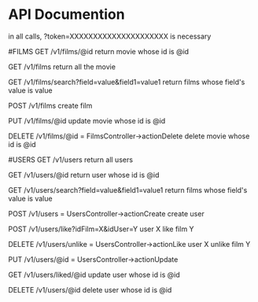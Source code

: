 # API Documention

in all calls, ?token=XXXXXXXXXXXXXXXXXXXXX is necessary

#FILMS
GET /v1/films/@id
	return movie whose id is @id

GET /v1/films
	return all the movie

GET /v1/films/search?field=value&field1=value1
	return films whose field's value is value

POST /v1/films
	create film

PUT /v1/films/@id
	update movie whose id is @id

DELETE /v1/films/@id = FilmsController->actionDelete
	delete movie whose id is @id

#USERS
GET /v1/users
	return all users

GET /v1/users/@id
	return user whose id is @id

GET /v1/users/search?field=value&field1=value1
	return films whose field's value is value

POST /v1/users = UsersController->actionCreate
	create user

POST /v1/users/like?idFilm=X&idUser=Y
	user X like film Y

DELETE /v1/users/unlike = UsersController->actionLike
	user X unlike film Y


PUT /v1/users/@id = UsersController->actionUpdate

GET /v1/users/liked/@id
	update user whose id is @id

DELETE /v1/users/@id
	delete user whose id is @id